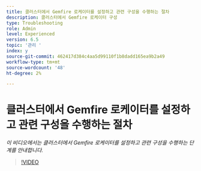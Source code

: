 ```yaml
---
title: 클러스터에서 Gemfire 로케이터를 설정하고 관련 구성을 수행하는 절차
description: 클러스터에서 Gemfire 로케이터 구성
type: Troubleshooting
role: Admin
level: Experienced
version: 6.5
topic: '관리 '
index: y
source-git-commit: 462417d384c4aa5d99110f1b8dadd165ea9b2a49
workflow-type: tm+mt
source-wordcount: '48'
ht-degree: 2%

---
```



# 클러스터에서 Gemfire 로케이터를 설정하고 관련 구성을 수행하는 절차

*이 비디오에서는 클러스터에서 Gemfire 로케이터를 설정하고 관련 구성을 수행하는 단계를 안내합니다.*

>[!VIDEO](https://video.tv.adobe.com/v/335544?quality=9&learn=on)
